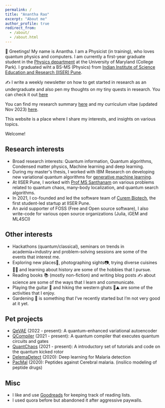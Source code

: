 ```yaml
---
permalink: /
title: "Anantha Rao"
excerpt: "About me"
author_profile: true
redirect_from: 
  - /about/
  - /about.html
---
```

🙏 Greetings! My name is Anantha. I am a Physicist (in training), who loves quantum physics and computers. I am currently a first-year graduate student in the <a href="https://umdphysics.umd.edu" target="_blank">Physics department</a> at the University of Maryland (College Park). I graduated wiht a BS-MS (Physics) from [Indian Institute of Science Education and Research (IISER) Pune](https://www.iiserpune.ac.in/).

✍️ I write a weekly newsletter on how to get started in research as an undergraduate and also pen my thoughts on my tiny quests in research. You can check it out <a href="https://anantharao.substack.com/" target="_blank">here</a>
  
You can find my research summary <a href="https://raw.githubusercontent.com/Anantha-Rao12/Anantha-Rao12.github.io/master/files/AnanthaRao-WorkSummary.pdf" target="_blank">here</a> and my curriculum vitae (updated Nov 2023) <a href="https://raw.githubusercontent.com/Anantha-Rao12/Anantha-Rao12.github.io/master/files/AnanthaRao_CV.pdf" target="_blank">here</a>.

This website is a place where I share my interests, and insights on various topics. 

Welcome!

## Research interests
- Broad research interests: Quantum information, Quantum algorithms, Condensed matter physics, Machine learning and deep learning.
- During my master's thesis, I worked with IBM Research on developing new variational quantum algorithms for [generative machine learning](https://en.wikipedia.org/wiki/Generative_model).  
- At IISER Pune, I worked with <a href="http://www.iiserpune.ac.in/~santh/" target="_blank">Prof MS Santhanam</a> on various problems related to quantum chaos, many-body localization, and quantum search algorithms. 
- In 2021, I co-founded and led the software team of <a href="https://curembiotech.com/" target="_blank">Curem Biotech</a>, the first student-led startup at IISER Pune.
- An avid supporter of FOSS (Free and Open source software), I also write-code for various open source organizations (Julia, iGEM and ML4SCI) 

## Other interests
- Hackathons (quantum/classical), seminars on trends in academia+industry and problem-solving sessions are some of the events that interest me.
- Exploring new places🧭, photographing sights📷, trying diverse cuisines 🍱🍚 and learning about history are some of the hobbies that I pursue.
- Reading books 📚 (mostly non-fiction) and writing blog posts ✍️ about science are some of the ways that I learn and communicate.
- Playing the guitar 🎸 and hiking the western ghats 🥾⛰ are some of the activities that I enjoy.
- Gardening 🌳 is something that I’ve recently started but I’m not very good at it yet.

## Pet projects
- <a href="https://github.com/Anantha-Rao12/QVAE" target="_blank">QeVAE</a> (2022 - present): A quantum-enhanced variational autoencoder
- <a href="https://github.com/Anantha-Rao12/QCompiler" target="_blank">QCompiler</a> (2021 - present): A quantum compiler that executes quantum circuits and gates
- <a href="https://github.com/Anantha-Rao12/QuantChaos" target="_blank">QuantChaos</a> (2021 - present): A introductory set of tutorials and code on the quantum kicked rotor
- <a href="https://github.com/Anantha-Rao12/DeleMa-detect" target="_blank">DelemaDetect</a> (2020): Deep learning for Malaria detection
- <a href="https://github.com/Anantha-Rao12/Peptides-against-Cerebral-Malaria" target="_blank">PacMal</a> (2020): Peptides against Cerebral malaria. (insilico modeling of peptide drugs)


## Misc 
- I like and use <a href="https://www.goodreads.com/user/show/114317125-anantha-rao" target="_blank">Goodreads</a> for keeping track of reading lists.
- I used quora before but abandoned it after aggressive paywalls.

